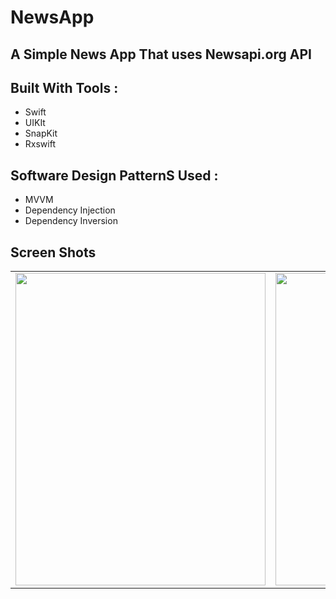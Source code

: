 # NewsApp
## A Simple News App That uses Newsapi.org API 

## Built With Tools : 

- Swift 
- UIKIt 
- SnapKit 
- Rxswift 

## Software Design PatternS Used : 
- MVVM 
- Dependency Injection 
- Dependency Inversion 

## Screen Shots 



<table>
 
 <tr>
 
<td><img src="https://user-images.githubusercontent.com/35314267/159119317-f2ea2cac-9c25-46fd-9374-c26a1919d0a0.png" width="400" height="500"  /> </td>

<td><img src="https://user-images.githubusercontent.com/35314267/159119319-d835207e-6e6e-47d0-9d23-405b9313144b.png" width="400" height="500"  /> </td>

  </tr>

 
 </table>
